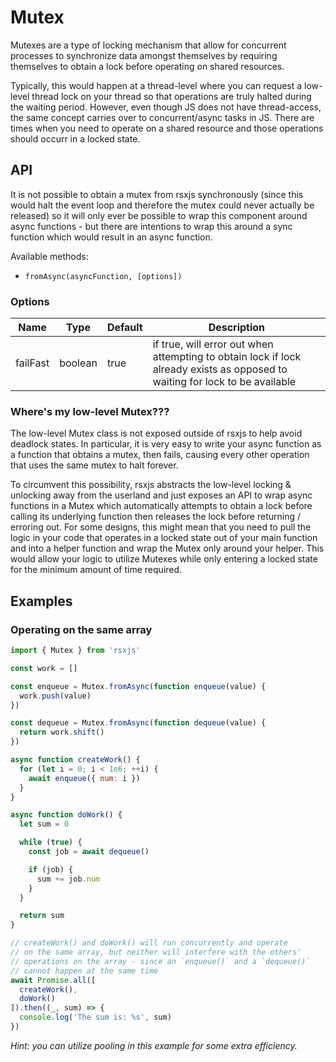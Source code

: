# Mutex

Mutexes are a type of locking mechanism that allow for concurrent processes to synchronize data amongst themselves by requiring themselves to obtain a lock before operating on shared resources.

Typically, this would happen at a thread-level where you can request a low-level thread lock on your thread so that operations are truly halted during the waiting period. However, even though JS does not have thread-access, the same concept carries over to concurrent/async tasks in JS. There are times when you need to operate on a shared resource and those operations should occurr in a locked state.

## API

It is not possible to obtain a mutex from rsxjs synchronously (since this would halt the event loop and therefore the mutex could never actually be released) so it will only ever be possible to wrap this component around async functions - but there are intentions to wrap this around a sync function which would result in an async function.

Available methods:

 - `fromAsync(asyncFunction, [options])`

### Options

| Name      | Type         | Default      | Description                                   |
|-----------|--------------|--------------|-----------------------------------------------|
| failFast  | boolean      | true         | if true, will error out when attempting to obtain lock if lock already exists as opposed to waiting for lock to be available |

### Where's my low-level Mutex???

The low-level Mutex class is not exposed outside of rsxjs to help avoid deadlock states. In particular, it is very easy to write your async function as a function that obtains a mutex, then fails, causing every other operation that uses the same mutex to halt forever.

To circumvent this possibility, rsxjs abstracts the low-level locking & unlocking away from the userland and just exposes an API to wrap async functions in a Mutex which automatically attempts to obtain a lock before calling its underlying function then releases the lock before returning / erroring out. For some designs, this might mean that you need to pull the logic in your code that operates in a locked state out of your main function and into a helper function and wrap the Mutex only around your helper. This would allow your logic to utilize Mutexes while only entering a locked state for the minimum amount of time required.

## Examples

### Operating on the same array

<!-- TODO: I'd like to improve this example -->

```javascript
import { Mutex } from 'rsxjs'

const work = []

const enqueue = Mutex.fromAsync(function enqueue(value) {
  work.push(value)
})

const dequeue = Mutex.fromAsync(function dequeue(value) {
  return work.shift()
})

async function createWork() {
  for (let i = 0; i < 1e6; ++i) {
    await enqueue({ num: i })
  }
}

async function doWork() {
  let sum = 0

  while (true) {
    const job = await dequeue()

    if (job) {
      sum += job.num
    }
  }

  return sum
}

// createWork() and doWork() will run concurrently and operate
// on the same array, but neither will interfere with the others'
// operations on the array - since an `enqueue()` and a `dequeue()`
// cannot happen at the same time
await Promise.all([
  createWork(),
  doWork()
]).then((_, sum) => {
  console.log('The sum is: %s', sum)
})
```

*Hint: you can utilize pooling in this example for some extra efficiency.*

